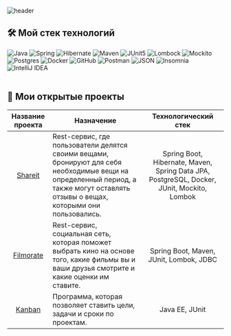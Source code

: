 ![header](https://capsule-render.vercel.app/api?type=waving&color=gradient&height=250&section=header&text=Hello%20World!&fontSize=75&animation=fadeIn&fontAlignY=38&desc=%20Добро%20пожаловать%20в%20мой%20GitHub%20профиль!&descAlignY=51&descAlign=60)
## 🛠 Мой стек технологий
  ![Java](https://img.shields.io/badge/java-%23ED8B00.svg?style=for-the-badge)
  ![Spring](https://img.shields.io/badge/spring-%236DB33F.svg?style=for-the-badge&logo=spring&logoColor=white)
  ![Hibernate](https://img.shields.io/badge/Hibernate-BDB76B?style=for-the-badge&logo=Hibernate&logoColor=000000)
  ![Maven](https://img.shields.io/badge/Maven-FF0000?style=for-the-badge&logo=Apache%20Maven&logoColor=000000)
  ![JUnit5](https://img.shields.io/badge/JUnit5-25A162?style=for-the-badge&logo=JUnit5&logoColor=FFFFFF)
  ![Lombock](https://img.shields.io/badge/Lombock-B22222.svg?style=for-the-badge)
  ![Mockito](https://img.shields.io/badge/Mockito-9ACD32.svg?style=for-the-badge)
  ![Postgres](https://img.shields.io/badge/postgres-%23316192.svg?style=for-the-badge&logo=postgresql&logoColor=white)
  ![Docker](https://img.shields.io/badge/Docker-2496ED?style=for-the-badge&logo=Docker&logoColor=FFFFFF)
  ![GitHub](https://img.shields.io/badge/github-%23121011.svg?style=for-the-badge&logo=github&logoColor=white)
  ![Postman](https://img.shields.io/badge/Postman-FF6C37?style=for-the-badge&logo=postman&logoColor=white)
  ![JSON](https://img.shields.io/static/v1?style=for-the-badge&message=JSON&color=000000&logo=JSON&logoColor=FFFFFF&label=)
  ![Insomnia](https://img.shields.io/badge/Insomnia-C0C0C0?style=for-the-badge&logo=insomnia&logoColor=5849BE)
  ![IntelliJ IDEA](https://img.shields.io/static/v1?style=for-the-badge&message=IntelliJ+IDEA&color=000000&logo=IntelliJ+IDEA&logoColor=FFFFFF&label=)<br><br>

## 📂 Мои открытые проекты

| Название проекта                                      | Назначение                                                                                                                                                                          | Технологический стек                                                                      |
|:-----------------------------------------------------:|-------------------------------------------------------------------------------------------------------------------------------------------------------------------------------------|:-----------------------------------------------------------------------------------------:|
| [Shareit](https://github.com/am29-10/java-shareit)    | Rest-сервис, где пользователи делятся своими вещами, бронируют для себя необходимые вещи на определенный период, а также могут оставлять отзывы о вещах, которыми они пользовались. | Spring Boot, Hibernate, Maven, Spring Data JPA, PostgreSQL, Docker, JUnit, Mockito, Lombok|
| [Filmorate](https://github.com/am29-10/java-filmorate)| Rest-сервис, социальная сеть, которая поможет выбрать кино на основе того, какие фильмы вы и ваши друзья смотрите и какие оценки им ставите.                                        | Spring Boot, Maven, JUnit, Lombok, JDBC                                                   |
| [Kanban](https://github.com/am29-10/java-kanban) | Программа, которая позволяет ставить цели, задачи и сроки по проектам.                                                                                                              | Java EE, JUnit                                                                            |
  
  
  
  
